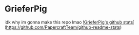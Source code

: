 # GrieferPig
idk why im gonna make this repo lmao
[!GrieferPig's github stats](https://github-readme-stats.vercel.app/api?username=PapercraftTeam)](https://github.com/PapercraftTeam/github-readme-stats)
